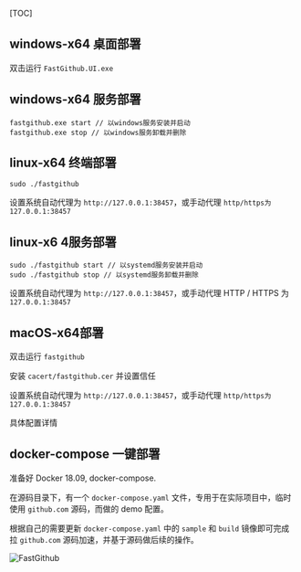 [TOC]

## windows-x64 桌面部署

双击运行 `FastGithub.UI.exe`

## windows-x64 服务部署

```shell
fastgithub.exe start // 以windows服务安装并启动
fastgithub.exe stop // 以windows服务卸载并删除
```

## linux-x64 终端部署

```shell
sudo ./fastgithub
```

设置系统自动代理为 `http://127.0.0.1:38457`，或手动代理 `http/https为127.0.0.1:38457`

## linux-x6 4服务部署

```shell
sudo ./fastgithub start // 以systemd服务安装并启动
sudo ./fastgithub stop // 以systemd服务卸载并删除
```

设置系统自动代理为 `http://127.0.0.1:38457`，或手动代理 HTTP / HTTPS 为 `127.0.0.1:38457`

## macOS-x64部署

双击运行 `fastgithub`

安装 `cacert/fastgithub.cer` 并设置信任

设置系统自动代理为 `http://127.0.0.1:38457`，或手动代理 `http/https为127.0.0.1:38457`

具体配置详情

## docker-compose 一键部署

准备好 Docker 18.09, docker-compose.

在源码目录下，有一个 `docker-compose.yaml` 文件，专用于在实际项目中，临时使用 `github.com` 源码，而做的 demo 配置。

根据自己的需要更新 `docker-compose.yaml` 中的 `sample` 和 `build` 镜像即可完成拉 `github.com` 源码加速，并基于源码做后续的操作。

![FastGithub](/articles/projects/fastgithub/assets/ui.png)